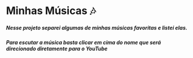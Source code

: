 # Minhas Músicas :notes:



##### Nesse projeto separei algumas de minhas músicas favoritas e listei elas.
##### Para escutar a música basta clicar em cima do nome que será direcionado diretamente para o YouTube